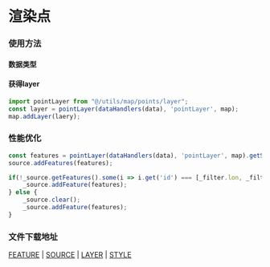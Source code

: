 # 渲染点

### 使用方法

#### 数据类型

#### 获得layer
```js
import pointLayer from "@/utils/map/points/layer";
const layer = pointLayer(dataHandlers(data), 'pointLayer', map);
map.addLayer(laery);
```

### 性能优化
```js
const features = pointLayer(dataHandlers(data), 'pointLayer', map).getSource().getFeatures();
source.addFeatures(features);

if(!_source.getFeatures().some(i => i.get('id') === [_filter.lon, _filter.lat].toString())) {
    _source.addFeature(features);
} else {
    _source.clear();
    _source.addFeature(features);
}
```

### 文件下载地址
[FEATURE](../../static/file/map/point/feature.js) | [SOURCE](../../static/file/map/point/source.js) | [LAYER](../../static/file/map/point/layer.js) | [STYLE](../../static/file/map/point/style.js)